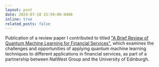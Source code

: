 ```yaml
---
layout: post
date: 2024-07-18 15:59:00-0400
inline: true
related_posts: false
---
```


Publication of a review paper I contributed to titled ["A Brief Review of Quantum Machine Learning for Financial Services"](https://arxiv.org/abs/2407.12618), which examines the challenges and opportunities of applying quantum machine learning techniques to different applications in financial services, as part of a partnership between NatWest Group and the University of Edinburgh.
